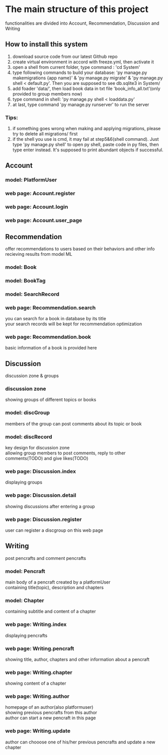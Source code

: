 # The main structure of this project
functionalities are divided into Account, Recommendation, Discussion and Writing  
## How to install this system  
1. download source code from our latest Github repo  
2. create virtual environment in accord with freeze.yml, then activate it  
3. open a shell from current folder, type command : 'cd System'  
4. type following commands to build your database: 'py manage.py makemigrations {app name}' & 'py manage.py migrate' & 'py manage.py shell < default.py'. Then you are supposed to see db.sqlite3 in System/  
5. add foader 'data/', then load book data in txt file 'book_info_all.txt'(only provided to group members now)  
6. type command in shell: 'py manage.py shell < loaddata.py'  
7. at last, type command 'py manage.py runserver' to run the server  
### Tips:
1. if something goes wrong when making and applying migrations, please try to delete all migrations/ first  
2. if the shell you use is cmd, it may fail at step5&6(shell command). Just type 'py manage.py shell' to open py shell, paste code in py files, then type enter instead. It's supposed to print abundant objects if successful.  
## Account
### model: PlatformUser
### web page: Account.register
### web page: Account.login
### web page: Account.user_page

## Recommendation
offer recommendations to users based on their behaviors and other info  
recieving results from model ML  
### model: Book  
### model: BookTag  
### model: SearchRecord
### web page: Recommendation.search  
you can search for a book in database by its title  
your search records will be kept for recommendation optimization  
### web page: Recommendation.book
basic information of a book is provided here   
## Discussion
discussion zone & groups  
### discussion zone
showing groups of different topics or books  
### model: discGroup
members of the group can post comments about its topic or book  
### model: discRecord
key design for discussion zone  
allowing group members to post comments, reply to other comments(TODO) and give likes(TODO)  
### web page: Discussion.index  
displaying groups  
### web page: Discussion.detail  
showing discussions after entering a group  
### web page: Discussion.register
user can register a discgroup on this web page  
## Writing
post pencrafts and comment pencrafts   
### model: Pencraft
main body of a pencraft created by a platformUser  
containing title(topic), description and chapters  
### model: Chapter
containing subtitle and content of a chapter  
### web page: Writing.index
displaying pencrafts  
### web page: Writing.pencraft
showing title, author, chapters and other information about a pencraft  
### web page: Writing.chapter
showing content of a chapter  
### web page: Writing.author
homepage of an author(also platformuser)  
showing previous pencrafts from this author  
author can start a new pencraft in this page  
### web page: Writing.update
author can chooose one of his/her previous pencrafts and update a new chapter  
